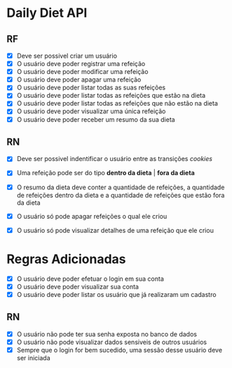 # Daily Diet API

## RF
- [x] Deve ser possivel criar um usuário
- [x] O usuário deve poder registrar uma refeição
- [x] O usuário deve poder modificar uma refeição 
- [x] O usuário deve poder apagar uma refeição
- [x] O usuário deve poder listar todas as suas refeições
- [x] O usuário deve poder listar todas as refeições que estão na dieta
- [x] O usuário deve poder listar todas as refeições que não estão na dieta
- [x] O usuário deve poder visualizar uma única refeição
- [x] O usuário deve poder receber um resumo da sua dieta

## RN
- [x] Deve ser possivel indentificar o usuário entre as transições _cookies_
- [x] Uma refeição pode ser do tipo __dentro da dieta__ | __fora da dieta__ 
- [x] O resumo da dieta deve conter a quantidade de refeições, a quantidade de refeições dentro da dieta e a quantidade de refeições que estão fora da dieta
- [x] O usuário só pode apagar refeições o qual ele criou
- [x] O usuário só pode visualizar detalhes de uma refeição que ele criou


# Regras Adicionadas

- [x] O usuário deve poder efetuar o login em sua conta
- [x] O usuário deve poder visualizar sua conta
- [x] O usuário deve poder listar os usuário que já realizaram um cadastro

## RN
- [x] O usuário não pode ter sua senha exposta no banco de dados
- [x] O usuário não pode visualizar dados sensiveis de outros usuários
- [x] Sempre que o login for bem sucedido, uma sessão desse usuário deve ser iniciada
